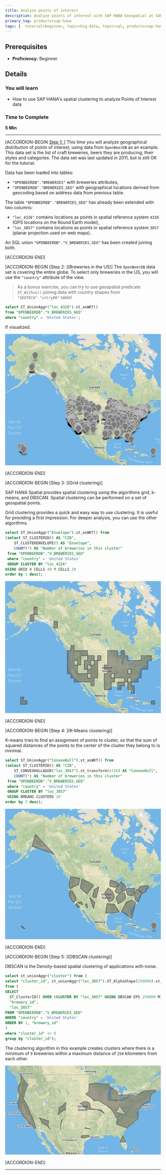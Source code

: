 ```yaml
---
title: Analyze points of interest
description: Analyze points of interest with SAP HANA Geospatial at SAPPHIRENOW 2018
primary_tag: products>sap-hana
tags: [  tutorial>beginner, topic>big-data, topic>sql, products>sap-hana, products>sap-hana\,-express-edition ]
---
```


## Prerequisites  
 - **Proficiency:** Beginner

## Details
### You will learn  
 - How to use SAP HANA's spatial clustering to analyze Points of Interest data

### Time to Complete
**5 Min**

---

[ACCORDION-BEGIN [Step 1: ](OpenBeerDB)]
This time you will analyze geographical distribution of points of interest, using data from `OpenBeerDB` as an example. This data set is the list of craft breweries, beers they are producing, their styles and categories. The data set was last updated in 2011, but is still OK for the tutorial.

Data has been loaded into tables:

* `"OPENBEERDB"."BREWERIES"` with breweries attributes,
* `"OPENBEERDB"."BREWERIES_GEO"` with geographical locations derived from geocoding based on address data from previous table.

The table `"OPENBEERDB"."BREWERIES_GEO"` has  already been extended with two columns:

* `"loc_4326"` contains locations as points in spatial reference system `4326` (GPS locations on the Round Earth model),
* `"loc_3857"` contains locations as points in spatial reference system `3857` (planar projection used on web maps).

An SQL union `"OPENBEERDB"."V_BREWERIES_GEO"` has been created joining both.

[ACCORDION-END]

[ACCORDION-BEGIN [Step 2: ](Breweries in the US)]
The `OpenBeerDB` data set is covering the entire globe. To select only breweries in the US, you will use the `"country"` attribute of the view.

>As a bonus exercise, you can try to use geospatial predicate `ST_Within()` joining data with country shapes from `"GEOTECH"."cntry00"` table!

```sql
select ST_UnionAggr("loc_4326").st_asWKT()
from "OPENBEERDB"."V_BREWERIES_GEO"
where "country" = 'United States';
```

If visualized.

![Breweries](geosaphire4010.jpg)

[ACCORDION-END]


[ACCORDION-BEGIN [Step 3: ](Grid clustering)]

SAP HANA Spatial provides spatial clustering using the algorithms grid, k-means, and DBSCAN. Spatial clustering can be performed on a set of geospatial points.

Grid clustering provides a quick and easy way to use clustering. It is useful for providing a first impression. For deeper analysis, you can use the other algorithms.

```sql
select ST_UnionAggr("Envelope").st_asWKT() from
(select ST_CLUSTERID() AS "CID",
	ST_CLUSTERENVELOPE() AS "Envelope",
	COUNT(*) AS "Number of breweries in this cluster"
 from "OPENBEERDB"."V_BREWERIES_GEO"
 where "country" = 'United States'
 GROUP CLUSTER BY "loc_4326"
USING GRID X CELLS 40 Y CELLS 20
order by 3 desc);
```

![Grid clusters](geosaphire4020.jpg)


[ACCORDION-END]

[ACCORDION-BEGIN [Step 4: ](K-Means clustering)]

K-means tries to find an assignment of points to cluster, so that the sum of squared distances of the points to the center of the cluster they belong to is minimal.

```sql
select ST_UnionAggr("ConvexHull").st_asWKT() from
(select ST_CLUSTERID() AS "CID",
	ST_CONVEXHULLAGGR("loc_3857").st_transform(4326) AS "ConvexHull",
	COUNT(*) AS "Number of breweries in this cluster"
 from "OPENBEERDB"."V_BREWERIES_GEO"
 where "country" = 'United States'
 GROUP CLUSTER BY "loc_3857"
 USING KMEANS CLUSTERS 20
order by 3 desc);
```

![K-Means](geosaphire4030.jpg)

[ACCORDION-END]

[ACCORDION-BEGIN [Step 5: ](DBSCAN clustering)]

DBSCAN is the Density-based spatial clustering of applications with noise.

```sql
select st_unionAggr("cluster") from (
select "cluster_id", st_unionAggr("loc_3857").ST_AlphaShape(250000).st_transform(4326) as "cluster"
from (
SELECT
  ST_ClusterID() OVER (CLUSTER BY "loc_3857" USING DBSCAN EPS 250000 MINPTS 9) AS "cluster_id",
  "brewery_id",
  "loc_3857"
FROM "OPENBEERDB"."V_BREWERIES_GEO"
WHERE "country" = 'United States'
ORDER BY 1, "brewery_id"
)
where "cluster_id" <> 0
group by "cluster_id");
```

The clustering algorithm in this example creates clusters where there is a minimum of `9` breweries within a maximum distance of `250` kilometers from each other.

![DBSCAN](geosaphire4040.jpg)

[ACCORDION-END]

---
